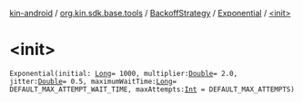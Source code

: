 [kin-android](../../../index.md) / [org.kin.sdk.base.tools](../../index.md) / [BackoffStrategy](../index.md) / [Exponential](index.md) / [&lt;init&gt;](./-init-.md)

# &lt;init&gt;

`Exponential(initial: `[`Long`](https://kotlinlang.org/api/latest/jvm/stdlib/kotlin/-long/index.html)` = 1000, multiplier: `[`Double`](https://kotlinlang.org/api/latest/jvm/stdlib/kotlin/-double/index.html)` = 2.0, jitter: `[`Double`](https://kotlinlang.org/api/latest/jvm/stdlib/kotlin/-double/index.html)` = 0.5, maximumWaitTime: `[`Long`](https://kotlinlang.org/api/latest/jvm/stdlib/kotlin/-long/index.html)` = DEFAULT_MAX_ATTEMPT_WAIT_TIME, maxAttempts: `[`Int`](https://kotlinlang.org/api/latest/jvm/stdlib/kotlin/-int/index.html)` = DEFAULT_MAX_ATTEMPTS)`